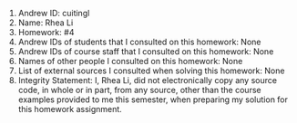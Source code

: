 1) Andrew ID: cuitingl
2) Name: Rhea Li
3) Homework: #4
4) Andrew IDs of students that I consulted on this homework: None
5) Andrew IDs of course staff that I consulted on this homework: None
6) Names of other people I consulted on this homework: None
7) List of external sources I consulted when solving this homework: None
8) Integrity Statement: I, Rhea Li, did not electronically copy any
source code, in whole or in part, from any source, other than the course examples provided to me this semester, when preparing my solution for this homework assignment.